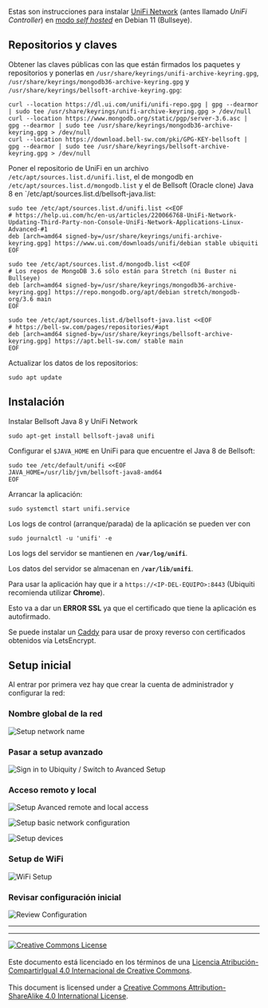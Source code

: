 
Estas son instrucciones para instalar [UniFi 
Network](https://help.ui.com/hc/en-us/categories/6583256751383-UniFi-Network)
(antes llamado _UniFi Controller_) en [modo _self 
hosted_](https://help.ui.com/hc/en-us/articles/220066768-UniFi-How-to-Install-and-Update-via-APT-on-Debian-or-Ubuntu)
en Debian 11 (Bullseye).

## Repositorios y claves

Obtener las claves públicas con las que están firmados los paquetes y 
repositorios y ponerlas en `/usr/share/keyrings/unifi-archive-keyring.gpg`,
`/usr/share/keyrings/mongodb36-archive-keyring.gpg` y 
`/usr/share/keyrings/bellsoft-archive-keyring.gpg`:

```
curl --location https://dl.ui.com/unifi/unifi-repo.gpg | gpg --dearmor | sudo tee /usr/share/keyrings/unifi-archive-keyring.gpg > /dev/null
curl --location https://www.mongodb.org/static/pgp/server-3.6.asc | gpg --dearmor | sudo tee /usr/share/keyrings/mongodb36-archive-keyring.gpg > /dev/null
curl --location https://download.bell-sw.com/pki/GPG-KEY-bellsoft | gpg --dearmor | sudo tee /usr/share/keyrings/bellsoft-archive-keyring.gpg > /dev/null
```

Poner el repositorio de UniFi en un archivo 
`/etc/apt/sources.list.d/unifi.list`, el de mongodb en 
`/etc/apt/sources.list.d/mongodb.list` y el de Bellsoft (Oracle clone) Java 8 en 
`/etc/apt/sources.list.d/bellsoft-java.list:

```
sudo tee /etc/apt/sources.list.d/unifi.list <<EOF
# https://help.ui.com/hc/en-us/articles/220066768-UniFi-Network-Updating-Third-Party-non-Console-UniFi-Network-Applications-Linux-Advanced-#1
deb [arch=amd64 signed-by=/usr/share/keyrings/unifi-archive-keyring.gpg] https://www.ui.com/downloads/unifi/debian stable ubiquiti
EOF

sudo tee /etc/apt/sources.list.d/mongodb.list <<EOF
# Los repos de MongoDB 3.6 sólo están para Stretch (ni Buster ni Bullseye)
deb [arch=amd64 signed-by=/usr/share/keyrings/mongodb36-archive-keyring.gpg] https://repo.mongodb.org/apt/debian stretch/mongodb-org/3.6 main
EOF

sudo tee /etc/apt/sources.list.d/bellsoft-java.list <<EOF
# https://bell-sw.com/pages/repositories/#apt
deb [arch=amd64 signed-by=/usr/share/keyrings/bellsoft-archive-keyring.gpg] https://apt.bell-sw.com/ stable main
EOF
```

Actualizar los datos de los repositorios:

```
sudo apt update
```

## Instalación

Instalar Bellsoft Java 8 y UniFi Network
```
sudo apt-get install bellsoft-java8 unifi
```

Configurar el `$JAVA_HOME` en UniFi para que encuentre el Java 8 de Bellsoft:
```
sudo tee /etc/default/unifi <<EOF
JAVA_HOME=/usr/lib/jvm/bellsoft-java8-amd64
EOF
```

Arrancar la aplicación:
```
sudo systemctl start unifi.service
```

Los logs de control (arranque/parada) de la aplicación se pueden ver con
```
sudo journalctl -u 'unifi' -e
```

Los logs del servidor se mantienen en **`/var/log/unifi`**.

Los datos del servidor se almacenan en **`/var/lib/unifi`**.

Para usar la aplicación hay que ir a `https://<IP-DEL-EQUIPO>:8443` (Ubiquiti
recomienda utilizar **Chrome**).

Esto va a dar un **ERROR SSL** ya que el certificado que tiene la aplicación es
autofirmado.

Se puede instalar un [Caddy](/Caddy) para usar de proxy reverso con 
certificados obtenidos vía LetsEncrypt.

## Setup inicial

Al entrar por primera vez hay que crear la cuenta de administrador y configurar
la red:

### Nombre global de la red

![Setup network name](img/netapp-setup1_networkName.png)

### Pasar a setup avanzado

![Sign in to Ubiquity / Switch to Avanced 
Setup](img/netapp-setup2_signinUbiquiti.png)

### Acceso remoto y local

![Setup Avanced remote and local 
access](img/netapp-setup2_advancedRemoteLocalAccess.png)

![Setup basic network configuration](img/netapp-setup3_networkSetup.png)

![Setup devices](img/netapp-setup4_devicesSetup.png)

### Setup de WiFi

![WiFi Setup](img/netapp-setup5_wifiSetup.png)

### Revisar configuración inicial

![Review Configuration](img/netapp-setup6_reviewConfig.png)


___
<!-- LICENSE -->
___
<a rel="licencia" href="https://creativecommons.org/licenses/by-sa/4.0/deed.es">
<img alt="Creative Commons License" style="border-width:0"
src="https://i.creativecommons.org/l/by-sa/4.0/88x31.png" /></a>
<br /><br />
Este documento está licenciado en los términos de una <a rel="licencia"
href="https://creativecommons.org/licenses/by-sa/4.0/deed.es">
Licencia Atribución-CompartirIgual 4.0 Internacional de Creative Commons</a>.
<br /><br />
This document is licensed under a <a rel="license" 
href="https://creativecommons.org/licenses/by-sa/4.0/deed.en">
Creative Commons Attribution-ShareAlike 4.0 International License</a>.
<!-- END --> 
